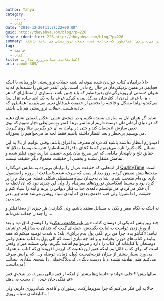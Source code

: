 ```yaml
---
author: Yahya
category:
  - جامعه
  - کتاب
date: "2016-12-20T11:29:22+00:00"
guid: http://theyahya.com/blog/?p=226
disqus_identifier: 226 http://theyahya.com/blog/?p=226
summary: حالا برایمان، کتاب خواندن شده نمونه‌ای شبیه حملات تروریستی خاورمیانه، با اینکه فجایعی در همین نزدیکی‌مان در حال رخ دادن است، ولی آنقدر خبرش را شنیده‌ایم که به عنوان قسمتی از روزمرگی‌مان پذیرفته‌ایم که باید چنین باشد. بسیاری از مسائل‌ای که هر روز با غرغر کردن از کنارشان می‌گذریم، و کم‌کم غرغر ما به یک اخم ساده تنزل پیدا می‌کند و نهایتا مشکل و فاجعه را بخشی از حقیقتِ غیرقابلِ تغییر می‌پذیریم؛ همانطور که جاذبه هست، حملات تروریستی هم باید باشند.
tag:
  - جامعه
  - کتاب
title: کتابخانه‌ی شبانه‌روزی نداریم!
url: /book-309/

---
```

حالا برایمان، کتاب خواندن شده نمونه‌ای شبیه حملات تروریستی خاورمیانه، با اینکه فجایعی در همین نزدیکی‌مان در حال رخ دادن است، ولی آنقدر خبرش را شنیده‌ایم که به عنوان قسمتی از روزمرگی‌مان پذیرفته‌ایم که باید چنین باشد. بسیاری از مسائل‌ای که هر روز با غرغر کردن از کنارشان می‌گذریم، و کم‌کم غرغر ما به یک اخم ساده تنزل پیدا می‌کند و نهایتا مشکل و فاجعه را بخشی از حقیقتِ غیرقابلِ تغییر می‌پذیریم؛ همانطور که جاذبه هست، حملات تروریستی هم باید باشند.

شاید اگر همان اول به سازش بسنده نکنیم و در نتیجه‌ی عملی؛ عکس‌العملی نشان دهیم که در دنیای آرمانی‌مان دوست داریم از ما سر بزند؛ کمتر به شرایطی دچار شویم که بوی تعفن سازش اذیت‌مان کند و حتی در نهایت به آن خو بگیریم. مثلا روی کبریت می‌نویسیم بی‌خطر و بعد انتظار داشته باشیم فقط آنچه ما می‌خواهیم را بسوزاند.

امیدوارم انتظار نداشته باشید که ذره‌ای معترف به اغراق باشم. وقتی بتوانیم از بالا به این مسائل نگاه کنیم؛ تازه می‌فهمیم که ما کجای ماجرا ایستاده‌ایم! «درست وسط باتلاق!». حقایق تلخ و نابهنجار مادامی که غیرِ صریح بیان شوند حقیقت ندارند، چون فیلتر شده و تمامش منتقل نشده و بخشی از حقیقت، معمولا دیگر حقیقت نیست.

از اپ‌هایی که حقیقت عریان را برایتان بی‌پرده به نمایش می‌گذارد [QualityTime](https://cafebazaar.ir/app/com.zerodesktop.appdetox.qualitytime/) است. مدت‌ها پیش نصبش کردم، روز بعد از نصب که متوجه شدم 5 ساعت از روزم را مشغول بازی بوده‌ام متعجب شدم. آینه‌ای نه‌چندان سیاهِ مستطیلی شکلی فضای مردمک‌ام را پر کرده بود و مسلما انعکاسش نورون‌های مغزی‌ام را. ولی این چیزی نبود که آن لحظه به آن فکر می‌کردم. می‌توانستم دکمه‌ی جذاب کنار دیواس را بزنم و آینه را سیاه کنم و حقیقت را دلنشین؛ ولی خب دفعه‌ی بعدی که آینه‌ی سیاه روشن می‌شد همه چیز بدتر شده بود.

نه اینکه به نگاه صفر و یکی به مسائل معتقد باشم، ولی گذارندن هر چیزی از ده‌ها فیلتر و ... را چندان جذاب نمی‌دانم.

چند روز پیش که یکی از دوستان کتاب « [در باب حکمت زندگی](http://ysarbabi.ir/blog/2016/11/%da%a9%d8%aa%d8%a7%d8%a8-%d8%af%d8%b1-%d8%a8%d8%a7%d8%a8-%d8%ad%da%a9%d9%85%d8%aa-%d8%b2%d9%86%d8%af%da%af%db%8c/)» را گوشه‌ی اتاق دید و بعد از ورق زدن خواست به امانت بگیردش، جمله‌ای گفت که چندان به مذاق‌ام خواشایند نیامد: «کتابتو بده، چرا من برم الکی پول بدم براش». بله؛ به شدت توصیه‌ میکنم که همه‌ بیایند و کتاب‌های من را بخوانند و واقعا چه نیازی است که کلی پول به کتاب بدهیم وقتی دوستمان یا کتابخانه آن کتاب را دارد و می‌توانیم امانت بگیریم. ولی مسئله میزان وقعی است که برای کتاب قائل‌ایم. اینکه هنوز این ذهنیت که ارزش افزوده‌ای که کتاب به همراه می‌آورد بسیار بیشتر از میزان هزینه‌ای‌ست (پول، زمان، حوصله و...) که برایش صرف می‌کنیم هنوز نهادینه نشده. و یا دوست دیگری که وبلاگ‌خوانی را نتیجه‌ی بیکاری اینجانب می‌دانست!

سالها پیش!!!‌ جایی خواندم: «انسان‌ها بیشتر از اینکه از فقر مالی بمیرند، در نتیجه‌یِ فقر فرهنگی جان خود را از دست می‌دهند».

حالا به این فکر می‌کنم که چرا سوپرمارکت‌، رستوران و کافه‌ی شبانه‌روزی داریم، ولی کتابخانه‌ی شبانه روزی...!
